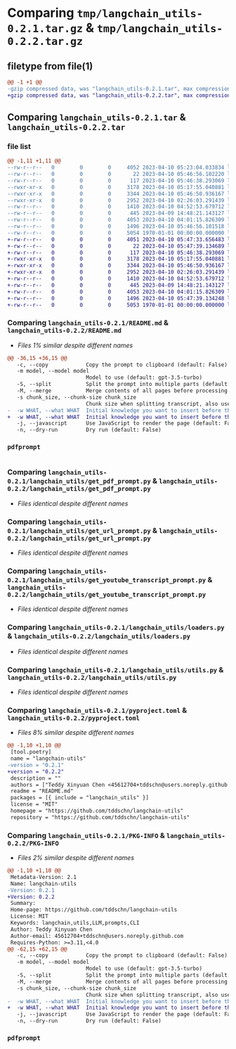 # Comparing `tmp/langchain_utils-0.2.1.tar.gz` & `tmp/langchain_utils-0.2.2.tar.gz`

## filetype from file(1)

```diff
@@ -1 +1 @@
-gzip compressed data, was "langchain_utils-0.2.1.tar", max compression
+gzip compressed data, was "langchain_utils-0.2.2.tar", max compression
```

## Comparing `langchain_utils-0.2.1.tar` & `langchain_utils-0.2.2.tar`

### file list

```diff
@@ -1,11 +1,11 @@
--rw-r--r--   0        0        0     4052 2023-04-10 05:23:04.033834 langchain_utils-0.2.1/README.md
--rw-r--r--   0        0        0       22 2023-04-10 05:46:56.102220 langchain_utils-0.2.1/langchain_utils/__init__.py
--rw-r--r--   0        0        0      117 2023-04-10 05:46:38.293069 langchain_utils-0.2.1/langchain_utils/config.py
--rwxr-xr-x   0        0        0     3178 2023-04-10 05:17:55.040881 langchain_utils-0.2.1/langchain_utils/get_pdf_prompt.py
--rwxr-xr-x   0        0        0     3344 2023-04-10 05:46:50.936167 langchain_utils-0.2.1/langchain_utils/get_url_prompt.py
--rwxr-xr-x   0        0        0     2952 2023-04-10 02:26:03.291439 langchain_utils-0.2.1/langchain_utils/get_youtube_transcript_prompt.py
--rw-r--r--   0        0        0     1410 2023-04-10 04:52:53.679712 langchain_utils-0.2.1/langchain_utils/loaders.py
--rw-r--r--   0        0        0      445 2023-04-09 14:48:21.143127 langchain_utils-0.2.1/langchain_utils/prompts.py
--rw-r--r--   0        0        0     4053 2023-04-10 04:01:15.826309 langchain_utils-0.2.1/langchain_utils/utils.py
--rw-r--r--   0        0        0     1496 2023-04-10 05:46:56.101518 langchain_utils-0.2.1/pyproject.toml
--rw-r--r--   0        0        0     5054 1970-01-01 00:00:00.000000 langchain_utils-0.2.1/PKG-INFO
+-rw-r--r--   0        0        0     4051 2023-04-10 05:47:33.656483 langchain_utils-0.2.2/README.md
+-rw-r--r--   0        0        0       22 2023-04-10 05:47:39.134689 langchain_utils-0.2.2/langchain_utils/__init__.py
+-rw-r--r--   0        0        0      117 2023-04-10 05:46:38.293069 langchain_utils-0.2.2/langchain_utils/config.py
+-rwxr-xr-x   0        0        0     3178 2023-04-10 05:17:55.040881 langchain_utils-0.2.2/langchain_utils/get_pdf_prompt.py
+-rwxr-xr-x   0        0        0     3344 2023-04-10 05:46:50.936167 langchain_utils-0.2.2/langchain_utils/get_url_prompt.py
+-rwxr-xr-x   0        0        0     2952 2023-04-10 02:26:03.291439 langchain_utils-0.2.2/langchain_utils/get_youtube_transcript_prompt.py
+-rw-r--r--   0        0        0     1410 2023-04-10 04:52:53.679712 langchain_utils-0.2.2/langchain_utils/loaders.py
+-rw-r--r--   0        0        0      445 2023-04-09 14:48:21.143127 langchain_utils-0.2.2/langchain_utils/prompts.py
+-rw-r--r--   0        0        0     4053 2023-04-10 04:01:15.826309 langchain_utils-0.2.2/langchain_utils/utils.py
+-rw-r--r--   0        0        0     1496 2023-04-10 05:47:39.134248 langchain_utils-0.2.2/pyproject.toml
+-rw-r--r--   0        0        0     5053 1970-01-01 00:00:00.000000 langchain_utils-0.2.2/PKG-INFO
```

### Comparing `langchain_utils-0.2.1/README.md` & `langchain_utils-0.2.2/README.md`

 * *Files 1% similar despite different names*

```diff
@@ -36,15 +36,15 @@
   -c, --copy            Copy the prompt to clipboard (default: False)
   -m model, --model model
                         Model to use (default: gpt-3.5-turbo)
   -S, --split           Split the prompt into multiple parts (default: False)
   -M, --merge           Merge contents of all pages before processing (default: False)
   -s chunk_size, --chunk-size chunk_size
                         Chunk size when splitting transcript, also used to determine whether to split (default: 2000)
-  -w WHAT, --what WHAT  Initial knowledge you want to insert before the PDF content in the prompt (default: the content of a PDF file)
+  -w WHAT, --what WHAT  Initial knowledge you want to insert before the PDF content in the prompt (default: the content of a webpage)
   -j, --javascript      Use JavaScript to render the page (default: False)
   -n, --dry-run         Dry run (default: False)
 ```
 
 ### `pdfprompt`
 
 ```
```

### Comparing `langchain_utils-0.2.1/langchain_utils/get_pdf_prompt.py` & `langchain_utils-0.2.2/langchain_utils/get_pdf_prompt.py`

 * *Files identical despite different names*

### Comparing `langchain_utils-0.2.1/langchain_utils/get_url_prompt.py` & `langchain_utils-0.2.2/langchain_utils/get_url_prompt.py`

 * *Files identical despite different names*

### Comparing `langchain_utils-0.2.1/langchain_utils/get_youtube_transcript_prompt.py` & `langchain_utils-0.2.2/langchain_utils/get_youtube_transcript_prompt.py`

 * *Files identical despite different names*

### Comparing `langchain_utils-0.2.1/langchain_utils/loaders.py` & `langchain_utils-0.2.2/langchain_utils/loaders.py`

 * *Files identical despite different names*

### Comparing `langchain_utils-0.2.1/langchain_utils/utils.py` & `langchain_utils-0.2.2/langchain_utils/utils.py`

 * *Files identical despite different names*

### Comparing `langchain_utils-0.2.1/pyproject.toml` & `langchain_utils-0.2.2/pyproject.toml`

 * *Files 8% similar despite different names*

```diff
@@ -1,10 +1,10 @@
 [tool.poetry]
 name = "langchain-utils"
-version = "0.2.1"
+version = "0.2.2"
 description = ""
 authors = ["Teddy Xinyuan Chen <45612704+tddschn@users.noreply.github.com>"]
 readme = "README.md"
 packages = [{ include = "langchain_utils" }]
 license = "MIT"
 homepage = "https://github.com/tddschn/langchain-utils"
 repository = "https://github.com/tddschn/langchain-utils"
```

### Comparing `langchain_utils-0.2.1/PKG-INFO` & `langchain_utils-0.2.2/PKG-INFO`

 * *Files 2% similar despite different names*

```diff
@@ -1,10 +1,10 @@
 Metadata-Version: 2.1
 Name: langchain-utils
-Version: 0.2.1
+Version: 0.2.2
 Summary: 
 Home-page: https://github.com/tddschn/langchain-utils
 License: MIT
 Keywords: langchain,utils,LLM,prompts,CLI
 Author: Teddy Xinyuan Chen
 Author-email: 45612704+tddschn@users.noreply.github.com
 Requires-Python: >=3.11,<4.0
@@ -62,15 +62,15 @@
   -c, --copy            Copy the prompt to clipboard (default: False)
   -m model, --model model
                         Model to use (default: gpt-3.5-turbo)
   -S, --split           Split the prompt into multiple parts (default: False)
   -M, --merge           Merge contents of all pages before processing (default: False)
   -s chunk_size, --chunk-size chunk_size
                         Chunk size when splitting transcript, also used to determine whether to split (default: 2000)
-  -w WHAT, --what WHAT  Initial knowledge you want to insert before the PDF content in the prompt (default: the content of a PDF file)
+  -w WHAT, --what WHAT  Initial knowledge you want to insert before the PDF content in the prompt (default: the content of a webpage)
   -j, --javascript      Use JavaScript to render the page (default: False)
   -n, --dry-run         Dry run (default: False)
 ```
 
 ### `pdfprompt`
 
 ```
```

